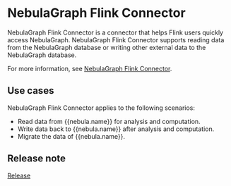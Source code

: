 
# NebulaGraph Flink Connector

NebulaGraph Flink Connector is a connector that helps Flink users quickly access NebulaGraph. NebulaGraph Flink Connector supports reading data from the NebulaGraph database or writing other external data to the NebulaGraph database.

For more information, see [NebulaGraph Flink Connector](https://github.com/vesoft-inc/nebula-flink-connector).

## Use cases

NebulaGraph Flink Connector applies to the following scenarios:

- Read data from {{nebula.name}} for analysis and computation.
- Write data back to {{nebula.name}} after analysis and computation.
- Migrate the data of {{nebula.name}}.

## Release note

[Release](https://github.com/vesoft-inc/nebula-flink-connector/releases/tag/{{flinkconnector.tag}})